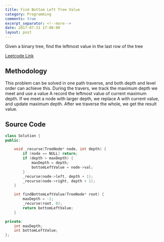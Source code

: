 ```yaml
---
title: Find Bottom Left Tree Value
category: Programming
comments: true
excerpt_separator: <!--more-->
date: 2017-07-31 17:08:00
layout: post
---
```

Given a binary tree, find the leftmost value in the last row of the tree
<!--more-->

[Leetcode Link](https://leetcode.com/problems/find-bottom-left-tree-value)

## Methodology
This problem can be solved in one path traverse, and both depth and level order can achieve this. During the travers, we track the maximum depth we meet and use a value A record the leftmost value of current maximum depth. If we meet a node with larger depth, we replace A with current value, and update maximum depth. After we traverse the whole, we get the result value.

## Source Code
```C++
class Solution {
public:

    void _recurse(TreeNode* node, int depth) {
        if (node == NULL) return;
        if (depth > maxDepth) {
            maxDepth = depth;
            bottomLeftValue = node->val;
        }
        _recurse(node->left, depth + 1);
        _recurse(node->right, depth + 1);
    }

    int findBottomLeftValue(TreeNode* root) {
        maxDepth = -1;
        _recurse(root, 0);
        return bottomLeftValue;
    }

private:
    int maxDepth;
    int bottomLeftValue;
};
```
